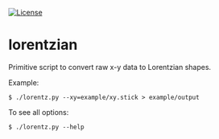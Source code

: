 [![License](https://img.shields.io/badge/license-%20MPL--v2.0-blue.svg)](../master/LICENSE)


# lorentzian

Primitive script to convert raw x-y data to Lorentzian shapes.

Example:

    $ ./lorentz.py --xy=example/xy.stick > example/output

To see all options:

    $ ./lorentz.py --help

